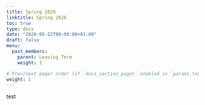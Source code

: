 ```yaml
---
title: Spring 2020
linktitle: Spring 2020
toc: true
type: docs
date: "2020-05-22T00:00:00+01:00"
draft: false
menu:
  past_members:
    parent: Leaving Term
    weight: 1

# Prev/next pager order (if `docs_section_pager` enabled in `params.toml`)
weight: 1
---
```


test 